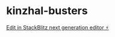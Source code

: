 # kinzhal-busters

[Edit in StackBlitz next generation editor ⚡️](https://stackblitz.com/~/github.com/akuroiwa/kinzhal-busters)